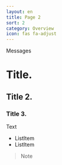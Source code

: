 ```yaml
---
layout: en
title: Page 2
sort: 2
category: Overview
icon: fas fa-adjust
---
```

<p class="message">
   Messages
</p>

# Title.
## Title 2.
### Title 3.

Text

- ListItem
- ListItem

> Note

